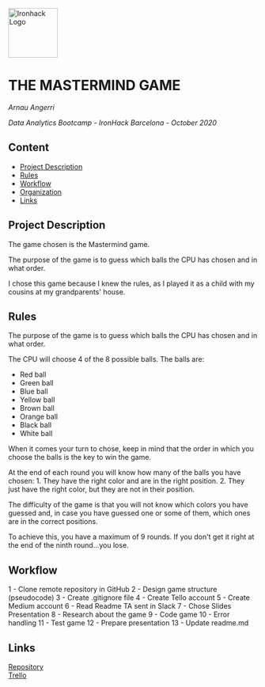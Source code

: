 <img src="https://bit.ly/2VnXWr2" alt="Ironhack Logo" width="100"/>

# THE MASTERMIND GAME
*Arnau Angerri*

*Data Analytics Bootcamp - IronHack Barcelona - October 2020*

## Content
- [Project Description](#project-description)
- [Rules](#rules)
- [Workflow](#workflow)
- [Organization](#organization)
- [Links](#links)

## Project Description

The game chosen is the Mastermind game.

The purpose of the game is to guess which balls the CPU has chosen and in what order. 

I chose this game because I knew the rules, as I played it as a child with my cousins at my grandparents' house.

## Rules

The purpose of the game is to guess which balls the CPU has chosen and in what order.

The CPU will choose 4 of the 8 possible balls. The balls are:

- Red ball
- Green ball
- Blue ball
- Yellow ball
- Brown ball
- Orange ball
- Black ball
- White ball

When it comes your turn to chose, keep in mind that the order in which you choose the balls is the key to win the game.

At the end of each round you will know how many of the balls you have chosen:
     1. They have the right color and are in the right position.
     2. They just have the right color, but they are not in their position.

The difficulty of the game is that you will not know which colors you have guessed and, in case you have guessed one or some of them, which ones are in the correct positions.

To achieve this, you have a maximum of 9 rounds. If you don't get it right at the end of the ninth round...you lose.

## Workflow

1 - Clone remote repository in GitHub
2 - Design game structure (pseudocode)
3 - Create .gitignore file
4 - Create Tello account
5 - Create Medium account
6 - Read Readme TA sent in Slack
7 - Chose Slides Presentation
8 - Research about the game
9 - Code game
10 - Error handling
11 - Test game
12 - Prepare presentation
13 - Update readme.md

## Links

[Repository](https://github.com/angerri86/Project-Week-1-Build-Your-Own-Game)  
[Trello](https://trello.com/angerri8/mastermind)  
